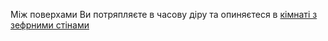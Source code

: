 Між поверхами Ви потряпляєте в часову діру та опиняєтеся в [кімнаті з зефрними стінами](eat-wall/eat-wall.md)
